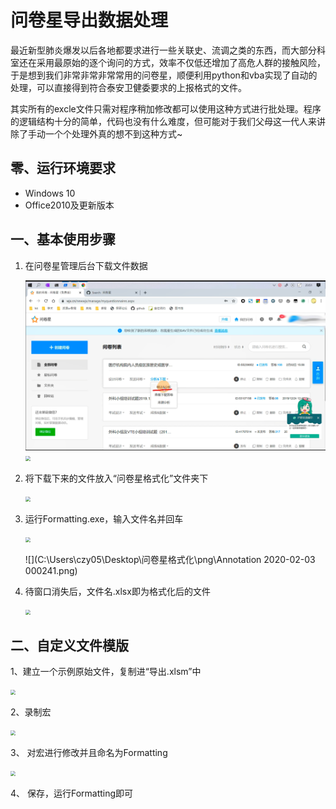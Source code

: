 # 问卷星导出数据处理

最近新型肺炎爆发以后各地都要求进行一些关联史、流调之类的东西，而大部分科室还在采用最原始的逐个询问的方式，效率不仅低还增加了高危人群的接触风险，于是想到我们非常非常非常常用的问卷星，顺便利用python和vba实现了自动的处理，可以直接得到符合泰安卫健委要求的上报格式的文件。

其实所有的excle文件只需对程序稍加修改都可以使用这种方式进行批处理。程序的逻辑结构十分的简单，代码也没有什么难度，但可能对于我们父母这一代人来讲除了手动一个个处理外真的想不到这种方式~

## 零、运行环境要求

- Windows 10
- Office2010及更新版本

## 一、基本使用步骤

1. 在问卷星管理后台下载文件数据

   <img src="png\Annotation 2020-02-02 235532.png" style="zoom:50%;" />

   <img src="C:\Users\czy05\Desktop\问卷星格式化\png\Annotation 2020-02-02 235726.png" style="zoom:50%;" />



2. 将下载下来的文件放入“问卷星格式化”文件夹下

   <img src="C:\Users\czy05\Desktop\问卷星格式化\png\Annotation 2020-02-03 000002.png" style="zoom:50%;" />

   

3. 运行Formatting.exe，输入文件名并回车

   <img src="C:\Users\czy05\Desktop\问卷星格式化\png\Annotation 2020-02-03 000151.png" style="zoom:50%;" />

   ![](C:\Users\czy05\Desktop\问卷星格式化\png\Annotation 2020-02-03 000241.png)

4. 待窗口消失后，文件名.xlsx即为格式化后的文件

   <img src="C:\Users\czy05\Desktop\问卷星格式化\png\Annotation 2020-02-03 000355.png" style="zoom:50%;" />

## 二、自定义文件模版

1、建立一个示例原始文件，复制进“导出.xlsm”中

<img src="C:\Users\czy05\Desktop\问卷星格式化\png\Annotation 2020-02-03 001120.png" style="zoom:50%;" />

2、录制宏

<img src="C:\Users\czy05\Desktop\问卷星格式化\png\Annotation 2020-02-03 001224.png" style="zoom:50%;" />

3、 对宏进行修改并且命名为Formatting

<img src="C:\Users\czy05\Desktop\问卷星格式化\png\Annotation 2020-02-03 001338.png" style="zoom:50%;" />

4、 保存，运行Formatting即可

